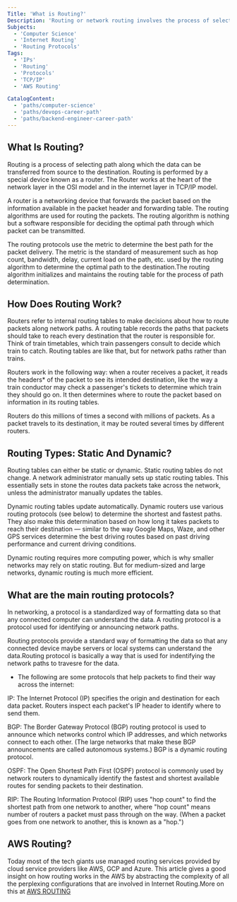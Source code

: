```yaml
---
Title: 'What is Routing?'
Description: 'Routing or network routing involves the process of selecting a path across one or more networks.'
Subjects:
  - 'Computer Science'
  - 'Internet Routing'
  - 'Routing Protocols'
Tags:
  - 'IPs'
  - 'Routing'
  - 'Protocols'
  - 'TCP/IP'
  - 'AWS Routing'

CatalogContent:
  - 'paths/computer-science'
  - 'paths/devops-career-path'
  - 'paths/backend-engineer-career-path'
---
```




## What Is Routing?

Routing is a process of selecting path along which the data can be transferred from source to the destination. Routing is performed by a special device known as a router. The Router works at the heart of the network layer in the OSI model and in the internet layer in TCP/IP model.

A router is a networking device that forwards the packet based on the information available in the packet header and forwarding table.
The routing algorithms are used for routing the packets. The routing algorithm is nothing but a software responsible for deciding the optimal path through which packet can be transmitted.

The routing protocols use the metric to determine the best path for the packet delivery. The metric is the standard of measurement such as hop count, bandwidth, delay, current load on the path, etc. used by the routing algorithm to determine the optimal path to the destination.The routing algorithm initializes and maintains the routing table for the process of path determination.

## How Does Routing Work?

Routers refer to internal routing tables to make decisions about how to route packets along network paths. A routing table records the paths that packets should take to reach every destination that the router is responsible for. Think of train timetables, which train passengers consult to decide which train to catch. Routing tables are like that, but for network paths rather than trains.

Routers work in the following way: when a router receives a packet, it reads the headers* of the packet to see its intended destination, like the way a train conductor may check a passenger's tickets to determine which train they should go on. It then determines where to route the packet based on information in its routing tables.

Routers do this millions of times a second with millions of packets. As a packet travels to its destination, it may be routed several times by different routers.

## Routing Types: Static And Dynamic?

Routing tables can either be static or dynamic. Static routing tables do not change. A network administrator manually sets up static routing tables. This essentially sets in stone the routes data packets take across the network, unless the administrator manually updates the tables.

Dynamic routing tables update automatically. Dynamic routers use various routing protocols (see below) to determine the shortest and fastest paths. They also make this determination based on how long it takes packets to reach their destination — similar to the way Google Maps, Waze, and other GPS services determine the best driving routes based on past driving performance and current driving conditions.

Dynamic routing requires more computing power, which is why smaller networks may rely on static routing. But for medium-sized and large networks, dynamic routing is much more efficient.

## What are the main routing protocols?

In networking, a protocol is a standardized way of formatting data so that any connected computer can understand the data. A routing protocol is a protocol used for identifying or announcing network paths.

Routing protocols provide a standard way of formatting the data so that any connected device maybe servers or local systems can understand the data.Routing protocol is basically a way that is used for indentifying the network paths to travesre for the data.

* The following are some protocols that help packets to find their way across the internet:

IP: The Internet Protocol (IP) specifies the origin and destination for each data packet. Routers inspect each packet's IP header to identify where to send them.

BGP: The Border Gateway Protocol (BGP) routing protocol is used to announce which networks control which IP addresses, and which networks connect to each other. (The large networks that make these BGP announcements are called autonomous systems.) BGP is a dynamic routing protocol.

OSPF: The Open Shortest Path First (OSPF) protocol is commonly used by network routers to dynamically identify the fastest and shortest available routes for sending packets to their destination.

RIP: The Routing Information Protocol (RIP) uses "hop count" to find the shortest path from one network to another, where "hop count" means number of routers a packet must pass through on the way. (When a packet goes from one network to another, this is known as a "hop.")

## AWS Routing?

Today most of the tech giants use managed routing services provided by cloud service providers like AWS, GCP and Azure. This article gives a good insight on how routing works in the AWS by abstracting the complexity of all the perplexing configurations that are involved in Internet Routing.More on this at
[AWS ROUTING](https://medium.com/@mda590/aws-routing-101-67879d23014d)
